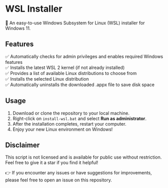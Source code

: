 # WSL Installer

🚀 An easy-to-use Windows Subsystem for Linux (WSL) installer for Windows 11.

## Features

✅ Automatically checks for admin privileges and enables required Windows features  
✅ Installs the latest WSL 2 kernel (if not already installed)  
✅ Provides a list of available Linux distributions to choose from  
✅ Installs the selected Linux distribution  
✅ Automatically uninstalls the downloaded .appx file to save disk space  

## Usage

1. Download or clone the repository to your local machine.
2. Right-click on `install-wsl.bat` and select **Run as administrator**.
3. After the installation completes, restart your computer.
4. Enjoy your new Linux environment on Windows!

## Disclaimer

This script is not licensed and is available for public use without restriction. Feel free to give it a star if you find it helpful!

👉 If you encounter any issues or have suggestions for improvements, please feel free to open an issue on this repository.

